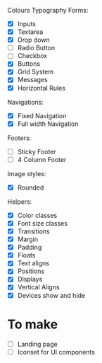Colours
Typography
Forms:
- [x] Inputs
- [x] Textarea
- [x] Drop down
- [ ] Radio Button
- [ ] Checkbox
- [x] Buttons
- [x] Grid System
- [x] Messages
- [x] Horizontal Rules

Navigations:
- [x] Fixed Navigation
- [x] Full width Navigation

Footers:
- [ ] Sticky Footer
- [ ] 4 Column Footer

Image styles:
- [x] Rounded

Helpers:
- [x] Color classes
- [x] Font size classes
- [x] Transitions
- [x] Margin
- [x] Padding
- [x] Floats
- [x] Text aligns
- [x] Positions
- [x] Displays
- [x] Vertical Aligns
- [x] Devices show and hide

# To make
- [ ] Landing page
- [ ] Iconset for UI components
